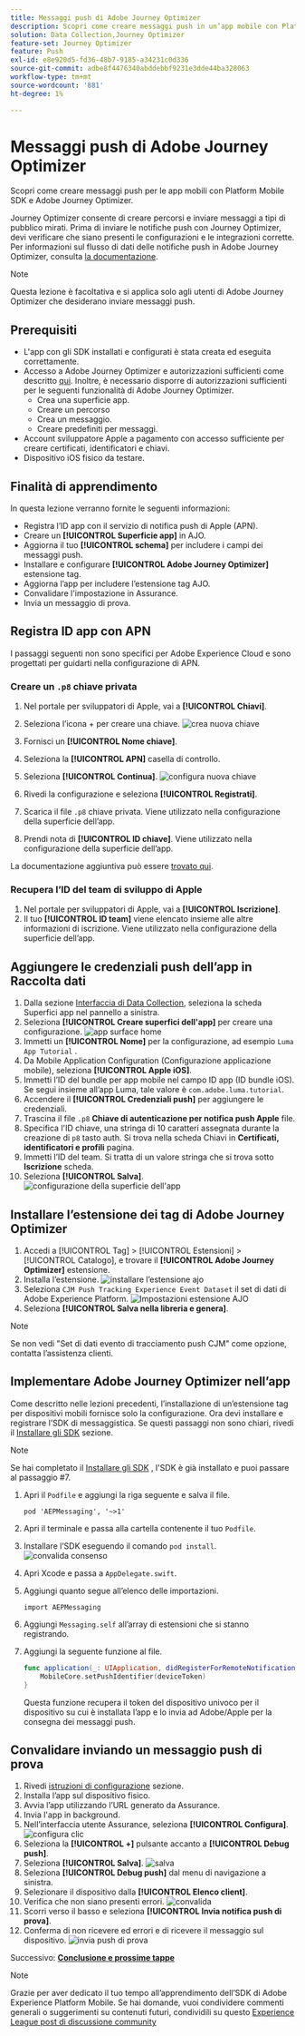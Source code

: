 ```yaml
---
title: Messaggi push di Adobe Journey Optimizer
description: Scopri come creare messaggi push in un’app mobile con Platform Mobile SDK e Adobe Journey Optimizer.
solution: Data Collection,Journey Optimizer
feature-set: Journey Optimizer
feature: Push
exl-id: e8e920d5-fd36-48b7-9185-a34231c0d336
source-git-commit: adbe8f4476340abddebbf9231e3dde44ba328063
workflow-type: tm+mt
source-wordcount: '881'
ht-degree: 1%

---
```


# Messaggi push di Adobe Journey Optimizer

Scopri come creare messaggi push per le app mobili con Platform Mobile SDK e Adobe Journey Optimizer.

Journey Optimizer consente di creare percorsi e inviare messaggi a tipi di pubblico mirati. Prima di inviare le notifiche push con Journey Optimizer, devi verificare che siano presenti le configurazioni e le integrazioni corrette. Per informazioni sul flusso di dati delle notifiche push in Adobe Journey Optimizer, consulta [la documentazione](https://experienceleague.adobe.com/docs/journey-optimizer/using/configuration/configuration-message/push-config/push-gs.html).

>[!NOTE]
>
>Questa lezione è facoltativa e si applica solo agli utenti di Adobe Journey Optimizer che desiderano inviare messaggi push.


## Prerequisiti

* L&#39;app con gli SDK installati e configurati è stata creata ed eseguita correttamente.
* Accesso a Adobe Journey Optimizer e autorizzazioni sufficienti come descritto [qui](https://experienceleague.adobe.com/docs/journey-optimizer/using/configuration/configuration-message/push-config/push-configuration.html?lang=en). Inoltre, è necessario disporre di autorizzazioni sufficienti per le seguenti funzionalità di Adobe Journey Optimizer.
   * Crea una superficie app.
   * Creare un percorso
   * Crea un messaggio.
   * Creare predefiniti per messaggi.
* Account sviluppatore Apple a pagamento con accesso sufficiente per creare certificati, identificatori e chiavi.
* Dispositivo iOS fisico da testare.

## Finalità di apprendimento

In questa lezione verranno fornite le seguenti informazioni:

* Registra l’ID app con il servizio di notifica push di Apple (APN).
* Creare un **[!UICONTROL Superficie app]** in AJO.
* Aggiorna il tuo **[!UICONTROL schema]** per includere i campi dei messaggi push.
* Installare e configurare **[!UICONTROL Adobe Journey Optimizer]** estensione tag.
* Aggiorna l’app per includere l’estensione tag AJO.
* Convalidare l&#39;impostazione in Assurance.
* Invia un messaggio di prova.


## Registra ID app con APN

I passaggi seguenti non sono specifici per Adobe Experience Cloud e sono progettati per guidarti nella configurazione di APN.

### Creare un `.p8` chiave privata

1. Nel portale per sviluppatori di Apple, vai a **[!UICONTROL Chiavi]**.
1. Seleziona l’icona + per creare una chiave.
   ![crea nuova chiave](assets/mobile-push-apple-dev-new-key.png)

1. Fornisci un **[!UICONTROL Nome chiave]**.
1. Seleziona la **[!UICONTROL APN]** casella di controllo.
1. Seleziona **[!UICONTROL Continua]**.
   ![configura nuova chiave](assets/mobile-push-apple-dev-config-key.png)
1. Rivedi la configurazione e seleziona **[!UICONTROL Registrati]**.
1. Scarica il file `.p8` chiave privata. Viene utilizzato nella configurazione della superficie dell’app.
1. Prendi nota di **[!UICONTROL ID chiave]**. Viene utilizzato nella configurazione della superficie dell’app.

La documentazione aggiuntiva può essere [trovato qui](https://help.apple.com/developer-account/#/devcdfbb56a3).

### Recupera l’ID del team di sviluppo di Apple

1. Nel portale per sviluppatori di Apple, vai a **[!UICONTROL Iscrizione]**.
1. Il tuo **[!UICONTROL ID team]** viene elencato insieme alle altre informazioni di iscrizione. Viene utilizzato nella configurazione della superficie dell’app.

## Aggiungere le credenziali push dell’app in Raccolta dati

1. Dalla sezione [Interfaccia di Data Collection](https://experience.adobe.com/data-collection/), seleziona la scheda Superfici app nel pannello a sinistra.
1. Seleziona **[!UICONTROL Creare superfici dell&#39;app]** per creare una configurazione.
   ![app surface home](assets/mobile-push-app-surface.png)
1. Immetti un **[!UICONTROL Nome]** per la configurazione, ad esempio `Luma App Tutorial`  .
1. Da Mobile Application Configuration (Configurazione applicazione mobile), seleziona **[!UICONTROL Apple iOS]**.
1. Immetti l’ID del bundle per app mobile nel campo ID app (ID bundle iOS). Se segui insieme all’app Luma, tale valore è `com.adobe.luma.tutorial`.
1. Accendere il **[!UICONTROL Credenziali push]** per aggiungere le credenziali.
1. Trascina il file `.p8` **Chiave di autenticazione per notifica push Apple** file.
1. Specifica l&#39;ID chiave, una stringa di 10 caratteri assegnata durante la creazione di `p8` tasto auth. Si trova nella scheda Chiavi in **Certificati, identificatori e profili** pagina.
1. Immetti l’ID del team. Si tratta di un valore stringa che si trova sotto **Iscrizione** scheda.
1. Seleziona **[!UICONTROL Salva]**.
   ![configurazione della superficie dell&#39;app](assets/mobile-push-app-surface-config.png)

## Installare l’estensione dei tag di Adobe Journey Optimizer

1. Accedi a [!UICONTROL Tag] > [!UICONTROL Estensioni] > [!UICONTROL Catalogo], e trovare il **[!UICONTROL Adobe Journey Optimizer]** estensione.
1. Installa l’estensione.
   ![installare l’estensione ajo](assets/mobile-push-tags-install.png)
1. Seleziona `CJM Push Tracking Experience Event Dataset` il set di dati di Adobe Experience Platform.
   ![Impostazioni estensione AJO](assets/mobile-push-tags-ajo.png)
1. Seleziona **[!UICONTROL Salva nella libreria e genera]**.

>[!NOTE]
>Se non vedi &quot;Set di dati evento di tracciamento push CJM&quot; come opzione, contatta l’assistenza clienti.
>

## Implementare Adobe Journey Optimizer nell’app

Come descritto nelle lezioni precedenti, l’installazione di un’estensione tag per dispositivi mobili fornisce solo la configurazione. Ora devi installare e registrare l’SDK di messaggistica. Se questi passaggi non sono chiari, rivedi il [Installare gli SDK](install-sdks.md) sezione.

>[!NOTE]
>
>Se hai completato il [Installare gli SDK](install-sdks.md) , l&#39;SDK è già installato e puoi passare al passaggio #7.

1. Apri il `Podfile` e aggiungi la riga seguente e salva il file.

   `pod 'AEPMessaging', '~>1'`
1. Apri il terminale e passa alla cartella contenente il tuo `Podfile`.
1. Installare l’SDK eseguendo il comando `pod install`.
   ![convalida consenso](assets/mobile-push-terminal-install.png)
1. Apri Xcode e passa a `AppDelegate.swift`.
1. Aggiungi quanto segue all’elenco delle importazioni.

   `import AEPMessaging`
1. Aggiungi `Messaging.self` all’array di estensioni che si stanno registrando.
1. Aggiungi la seguente funzione al file.

   ```swift
   func application(_: UIApplication, didRegisterForRemoteNotificationsWithDeviceToken deviceToken: Data) {
       MobileCore.setPushIdentifier(deviceToken)
   }
   ```

   Questa funzione recupera il token del dispositivo univoco per il dispositivo su cui è installata l’app e lo invia ad Adobe/Apple per la consegna dei messaggi push.

## Convalidare inviando un messaggio push di prova

1. Rivedi [istruzioni di configurazione](assurance.md) sezione.
1. Installa l’app sul dispositivo fisico.
1. Avvia l’app utilizzando l’URL generato da Assurance.
1. Invia l&#39;app in background.
1. Nell’interfaccia utente Assurance, seleziona **[!UICONTROL Configura]**.
   ![configura clic](assets/mobile-push-validate-config.png)
1. Seleziona la **[!UICONTROL +]** pulsante accanto a **[!UICONTROL Debug push]**.
1. Seleziona **[!UICONTROL Salva]**.
   ![salva](assets/mobile-push-validate-save.png)
1. Seleziona **[!UICONTROL Debug push]** dal menu di navigazione a sinistra.
1. Selezionare il dispositivo dalla **[!UICONTROL Elenco client]**.
1. Verifica che non siano presenti errori.
   ![convalida](assets/mobile-push-validate-confirm.png)
1. Scorri verso il basso e seleziona **[!UICONTROL Invia notifica push di prova]**.
1. Conferma di non ricevere ed errori e di ricevere il messaggio sul dispositivo.
   ![invia push di prova](assets/mobile-push-validate-send-test.png)

Successivo: **[Conclusione e prossime tappe](conclusion.md)**

>[!NOTE]
>
>Grazie per aver dedicato il tuo tempo all’apprendimento dell’SDK di Adobe Experience Platform Mobile. Se hai domande, vuoi condividere commenti generali o suggerimenti su contenuti futuri, condividili su questo [Experience League post di discussione community](https://experienceleaguecommunities.adobe.com/t5/adobe-experience-platform-launch/tutorial-discussion-implement-adobe-experience-cloud-in-mobile/td-p/443796)